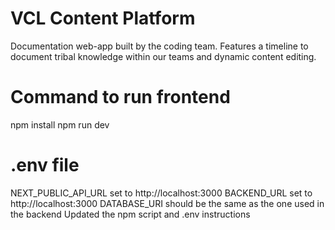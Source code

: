 # VCL Content Platform
Documentation web-app built by the coding team. Features a timeline to document tribal knowledge within our teams and dynamic content editing.

# Command to run frontend
npm install
npm run dev

# .env file
NEXT_PUBLIC_API_URL set to http://localhost:3000
BACKEND_URL set to http://localhost:3000
DATABASE_URI should be the same as the one used in the backend
Updated the npm script and .env instructions

